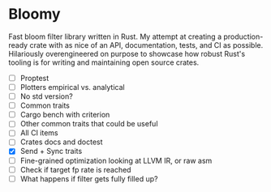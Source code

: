 # Bloomy

Fast bloom filter library written in Rust. My attempt at creating a production-ready
crate with as nice of an API, documentation, tests, and CI as possible. Hilariously overengineered
on purpose to showcase how robust Rust's tooling is for writing and maintaining open source
crates.

- [ ] Proptest
- [ ] Plotters empirical vs. analytical
- [ ] No std version?
- [ ] Common traits
- [ ] Cargo bench with criterion
- [ ] Other common traits that could be useful
- [ ] All CI items
- [ ] Crates docs and doctest
- [x] Send + Sync traits
- [ ] Fine-grained optimization looking at LLVM IR, or raw asm
- [ ] Check if target fp rate is reached
- [ ] What happens if filter gets fully filled up?
